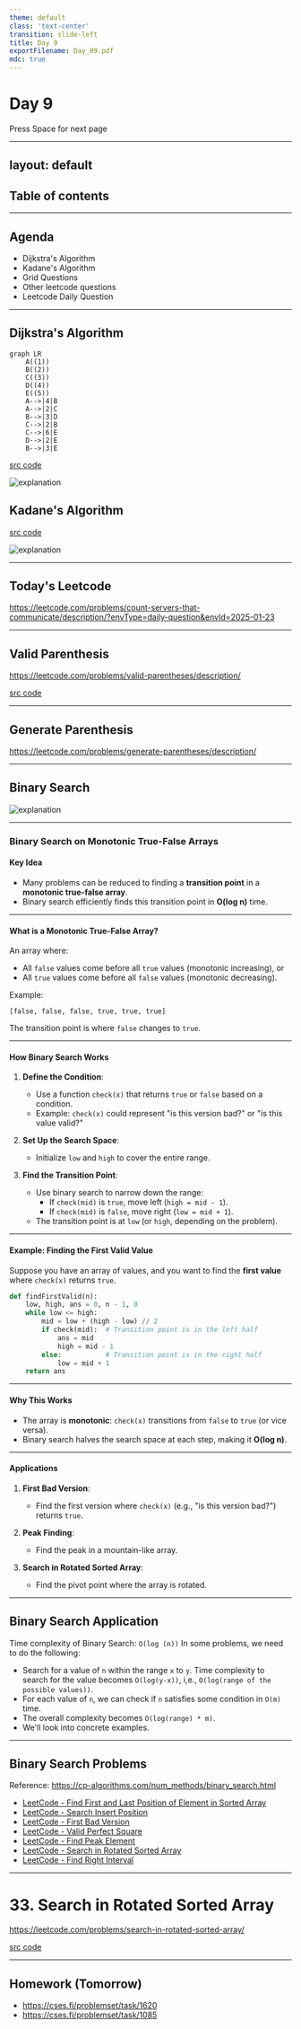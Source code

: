 ```yaml
---
theme: default
class: 'text-center'
transition: slide-left
title: Day 9
exportFilename: Day_09.pdf
mdc: true
---
```


# Day 9


<div class="pt-12">
  <span @click="$slidev.nav.next" class="px-2 py-1 rounded cursor-pointer" flex="~ justify-center items-center gap-2" hover="bg-white bg-opacity-10">
    Press Space for next page <div class="i-carbon:arrow-right inline-block"/>
  </span>
</div>

---
layout: default
---

## Table of contents

<Toc columns=3></Toc>

---

## Agenda

- Dijkstra's Algorithm
- Kadane's Algorithm
- Grid Questions
- Other leetcode questions
- Leetcode Daily Question

---

## Dijkstra's Algorithm

```mermaid
graph LR
    A((1))
    B((2))
    C((3))
    D((4))
    E((5))
    A-->|4|B
    A-->|2|C
    B-->|3|D
    C-->|2|B
    C-->|6|E
    D-->|2|E
    B-->|3|E
```

[src code](../../code/src/collections/Dijkstra.java)

![explanation](../images/dijkstra.svg)

## Kadane's Algorithm

[src code](../../code/src/collections/Kadane.java)

![explanation](../images/kadane.svg)

---

## Today's Leetcode

https://leetcode.com/problems/count-servers-that-communicate/description/?envType=daily-question&envId=2025-01-23

---

## Valid Parenthesis

https://leetcode.com/problems/valid-parentheses/description/

[src code](../../code/src/leetcode/ValidParenthesis.java)

---

## Generate Parenthesis

https://leetcode.com/problems/generate-parentheses/description/

---

## Binary Search

![explanation](../images/binary_search.svg)

---

### **Binary Search on Monotonic True-False Arrays**

#### **Key Idea**
- Many problems can be reduced to finding a **transition point** in a **monotonic true-false array**.
- Binary search efficiently finds this transition point in **O(log n)** time.

---

#### **What is a Monotonic True-False Array?**
An array where:
- All `false` values come before all `true` values (monotonic increasing), or
- All `true` values come before all `false` values (monotonic decreasing).

Example:
```
[false, false, false, true, true, true]
```
The transition point is where `false` changes to `true`.

---

#### **How Binary Search Works**
1. **Define the Condition**:
   - Use a function `check(x)` that returns `true` or `false` based on a condition.
   - Example: `check(x)` could represent "is this version bad?" or "is this value valid?"

2. **Set Up the Search Space**:
   - Initialize `low` and `high` to cover the entire range.

3. **Find the Transition Point**:
   - Use binary search to narrow down the range:
     - If `check(mid)` is `true`, move left (`high = mid - 1`).
     - If `check(mid)` is `false`, move right (`low = mid + 1`).
   - The transition point is at `low` (or `high`, depending on the problem).

---

#### **Example: Finding the First Valid Value**

Suppose you have an array of values, and you want to find the **first value** where `check(x)` returns `true`.

```python
def findFirstValid(n):
    low, high, ans = 0, n - 1, 0
    while low <= high:
        mid = low + (high - low) // 2
        if check(mid):  # Transition point is in the left half
            ans = mid
            high = mid - 1
        else:           # Transition point is in the right half
            low = mid + 1
    return ans
```

---

#### **Why This Works**
- The array is **monotonic**: `check(x)` transitions from `false` to `true` (or vice versa).
- Binary search halves the search space at each step, making it **O(log n)**.

---

#### **Applications**
1. **First Bad Version**:
   - Find the first version where `check(x)` (e.g., "is this version bad?") returns `true`.

2. **Peak Finding**:
   - Find the peak in a mountain-like array.

3. **Search in Rotated Sorted Array**:
   - Find the pivot point where the array is rotated.

---

## Binary Search Application

Time complexity of Binary Search: `O(log (n))`
In some problems, we need to do the following:
- Search for a value of `n` within the range `x` to `y`. Time complexity to search for the value becomes `O(log(y-x))`, i,e., `O(log(range of the possible values))`.
- For each value of `n`, we can check if `n` satisfies some condition in `O(m)` time.
- The overall complexity becomes `O(log(range) * m)`.
- We'll look into concrete examples.

---

## Binary Search Problems

Reference: https://cp-algorithms.com/num_methods/binary_search.html

*   [LeetCode - Find First and Last Position of Element in Sorted Array](https://leetcode.com/problems/find-first-and-last-position-of-element-in-sorted-array/)
*   [LeetCode - Search Insert Position](https://leetcode.com/problems/search-insert-position/)
*   [LeetCode - First Bad Version](https://leetcode.com/problems/first-bad-version/)
*   [LeetCode - Valid Perfect Square](https://leetcode.com/problems/valid-perfect-square/)
*   [LeetCode - Find Peak Element](https://leetcode.com/problems/find-peak-element/)
*   [LeetCode - Search in Rotated Sorted Array](https://leetcode.com/problems/search-in-rotated-sorted-array/)
*   [LeetCode - Find Right Interval](https://leetcode.com/problems/find-right-interval/)

---

# 33. Search in Rotated Sorted Array

https://leetcode.com/problems/search-in-rotated-sorted-array/

[src code](../../code/src/leetcode/FindInRotatedSorted.java)

---

## Homework (Tomorrow)

- https://cses.fi/problemset/task/1620
- https://cses.fi/problemset/task/1085
